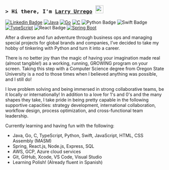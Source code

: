 
### <samp>&gt; Hi there, I'm <a href="https://www.linkedin.com/in/larryurrego/" target="_blank">Larry Urrego</a> <img src="https://media.giphy.com/media/hvRJCLFzcasrR4ia7z/giphy.gif" width="25"> </samp>
[![Linkedin Badge](https://img.shields.io/badge/LinkedIn-0077B5?style=for-the-badge&logo=linkedin&logoColor=white)](https://www.linkedin.com/in/larryurrego/)
[![Java](https://img.shields.io/badge/Java-%23ED8B00.svg?logo=openjdk&logoColor=white)](#)
[![Go](https://img.shields.io/badge/Go-%2300ADD8.svg?&logo=go&logoColor=white)](#)
[![C](https://img.shields.io/badge/C-00599C?logo=c&logoColor=white)](#)
![Python Badge](https://img.shields.io/badge/Python-FFD43B?style=for-the-badge&logo=python&logoColor=blue)
![Swift Badge](https://img.shields.io/badge/Swift-FA7343?style=for-the-badge&logo=swift&logoColor=white)
[![TypeScript](https://img.shields.io/badge/TypeScript-3178C6?logo=typescript&logoColor=fff)](#)
![React Badge](https://img.shields.io/badge/React-20232A?style=for-the-badge&logo=react&logoColor=61DAFB)
[![Spring Boot](https://img.shields.io/badge/Spring%20Boot-6DB33F?logo=springboot&logoColor=fff)](#)

After a diverse and fun adventure through business ops and managing special projects for global brands and companies, 
I’ve decided to take my hobby of tinkering with Python and turn it into a career. 

There is no better joy than the magic of having your imagination made real (almost tangible!) as a working, running, 
GROWING program on your screen. Taking this step with a Computer Science degree from Oregon State University is a nod 
to those times when I believed anything was possible, and I still do!

I love problem solving and being immersed in strong collaborative teams, be it locally or internationally! In addition 
to a love for 1's and 0's and the many shapes they take, I take pride in being pretty capable in the following supportive 
capacities: strategy development, international collaboration, workflow design, process optimization, and cross-functional 
team leadership. 



Currently learning and having fun with the following:
- Java, Go, C, TypeScript, Python, Swift, JavaScript, HTML, CSS Assembly (MASM)
- Spring, React.js, Node.js, Express, SQL
- AWS, GCP, Azure cloud services
- Git, GitHub, Xcode, VS Code, Visual Studio 
- Learning Polish! (Already fluent in Spanish)



<!---
LaUrrego/LaUrrego is a ✨ special ✨ repository because its `README.md` (this file) appears on your GitHub profile.
You can click the Preview link to take a look at your changes.
--->
